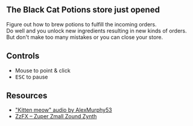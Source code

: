 ## The **Black Cat Potions** store just opened

Figure out how to brew potions to fulfill the incoming orders.  
Do well and you unlock new ingredients resulting in new kinds of orders.  
But don't make too many mistakes or you can close your store.

## Controls

* Mouse to point & click
* <kbd>ESC</kbd> to pause

## Resources

* ["Kitten meow" audio by AlexMurphy53](https://freesound.org/people/AlexMurphy53/sounds/330429/)
* [ZzFX – Zuper Zmall Zound Zynth](https://github.com/KilledByAPixel/ZzFX)